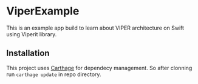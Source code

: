 # ViperExample

This is an example app build to learn about VIPER architecture on Swift using Viperit library.

## Installation

This project uses [Carthage](https://github.com/Carthage/Carthage) for dependecy management. So after clonning run `carthage update` in repo directory.